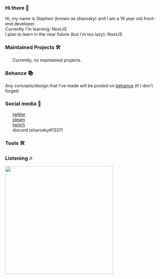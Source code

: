 ### Hi there 👋

Hi, my name is Stephen (known as sharosky) and I am a 19 year old front-end developer.
<br>
Currently I'm learning: NextJS
<br>
I plan to learn in the near future (but i'm too lazy): NuxtJS

### Maintained Projects 🛠

<ul>
Currently, no maintained projects.
</ul>

### Behance 📚

Any concepts/design that I've made will be posted on <a href="https://www.behance.net/sharosky">behance</a> (if I don't forget)

### Social media 👥

<ul>
<a href="https://twitter.com/sharoskyy">twitter</a>
  <br>
<a href="https://steamcommunity.com/id/sh4rosky">steam</a>
  <br>
  <a href="https://twitch.tv/sharoskyy/">twitch</a>
  <br>
discord (sharosky#1337)
</ul>

### Tools 🛠

### Listening 🎶
<img src="https://spotifyprofile.vercel.app/api/spotify" width="350">











